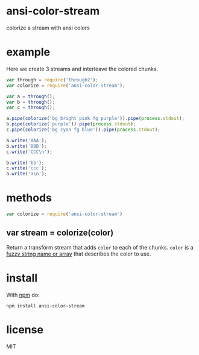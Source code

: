 # ansi-color-stream

colorize a stream with ansi colors

# example

Here we create 3 streams and interleave the colored chunks.

``` js
var through = require('through2');
var colorize = require('ansi-color-stream');

var a = through();
var b = through();
var c = through();

a.pipe(colorize('bg bright pink fg purple')).pipe(process.stdout);
b.pipe(colorize('purple')).pipe(process.stdout);
c.pipe(colorize('bg cyan fg blue')).pipe(process.stdout);

a.write('AAA');
b.write('BBB');
c.write('CCC\n');

b.write('bb');
c.write('ccc');
a.write('a\n');
```

# methods

``` js
var colorize = require('ansi-color-stream')
```

## var stream = colorize(color)

Return a transform stream that adds `color` to each of the chunks. `color`
is a
[fuzzy string name or array](https://npmjs.org/package/fuzzy-ansi-color)
that describes the color to use.

# install

With [npm](https://npmjs.org) do:

```
npm install ansi-color-stream
```

# license

MIT
